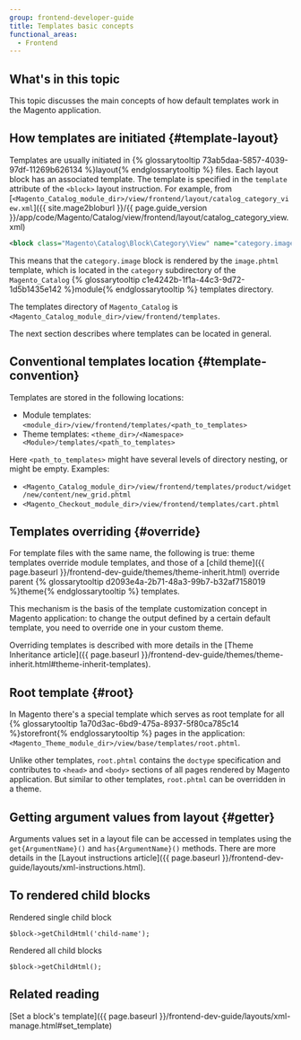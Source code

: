 ```yaml
---
group: frontend-developer-guide
title: Templates basic concepts
functional_areas:
  - Frontend
---
```


## What's in this topic

This topic discusses the main concepts of how default templates work in the Magento application. 

## How templates are initiated {#template-layout}

Templates are usually initiated in {% glossarytooltip 73ab5daa-5857-4039-97df-11269b626134 %}layout{% endglossarytooltip %} files.
Each layout block has an associated template. 
The template is specified in the `template` attribute of the `<block>` layout instruction. 
For example, from [`<Magento_Catalog_module_dir>/view/frontend/layout/catalog_category_view.xml`]({{ site.mage2bloburl }}/{{ page.guide_version }}/app/code/Magento/Catalog/view/frontend/layout/catalog_category_view.xml)

```xml
<block class="Magento\Catalog\Block\Category\View" name="category.image" template="Magento_Catalog::category/image.phtml"/>
```

This means that the `category.image` block is rendered by the `image.phtml` template, which is located in the `category` subdirectory of the `Magento_Catalog` {% glossarytooltip c1e4242b-1f1a-44c3-9d72-1d5b1435e142 %}module{% endglossarytooltip %} templates directory.

The templates directory of `Magento_Catalog` is `<Magento_Catalog_module_dir>/view/frontend/templates`.

The next section describes where templates can be located in general.

## Conventional templates location {#template-convention} 

Templates are stored in the following locations:

* Module templates: `<module_dir>/view/frontend/templates/<path_to_templates>`
* Theme templates: `<theme_dir>/<Namespace><Module>/templates/<path_to_templates>`

Here `<path_to_templates>` might have several levels of directory nesting, or might be empty. Examples:

* `<Magento_Catalog_module_dir>/view/frontend/templates/product/widget/new/content/new_grid.phtml`
* `<Magento_Checkout_module_dir>/view/frontend/templates/cart.phtml`

## Templates overriding {#override}

For template files with the same name, the following is true: 
theme templates override module templates, and those of a [child theme]({{ page.baseurl }}/frontend-dev-guide/themes/theme-inherit.html) override parent {% glossarytooltip d2093e4a-2b71-48a3-99b7-b32af7158019 %}theme{% endglossarytooltip %} templates.

This mechanism is the basis of the template customization concept in Magento application: to change the output defined by a certain default template, you need to override one in your custom theme.

Overriding templates is described with more details in the [Theme Inheritance article]({{ page.baseurl }}/frontend-dev-guide/themes/theme-inherit.html#theme-inherit-templates).

## Root template {#root}

In Magento there's a special template which serves as root template for all {% glossarytooltip 1a70d3ac-6bd9-475a-8937-5f80ca785c14 %}storefront{% endglossarytooltip %} pages in the application: `<Magento_Theme_module_dir>/view/base/templates/root.phtml`.

Unlike other templates, `root.phtml` contains the `doctype` specification and contributes to `<head>` and `<body>` sections of all pages rendered by Magento application. But similar to other templates, `root.phtml` can be overridden in a theme. 

## Getting argument values from layout {#getter}

Arguments values set in a layout file can be accessed in templates using the `get{ArgumentName}()` and `has{ArgumentName}()` methods. There are more details in the [Layout instructions article]({{ page.baseurl }}/frontend-dev-guide/layouts/xml-instructions.html).

## To rendered child blocks

Rendered single child block

`$block->getChildHtml('child-name');`

Rendered all child blocks

`$block->getChildHtml();`

## Related reading

[Set a block's template]({{ page.baseurl }}/frontend-dev-guide/layouts/xml-manage.html#set_template)
